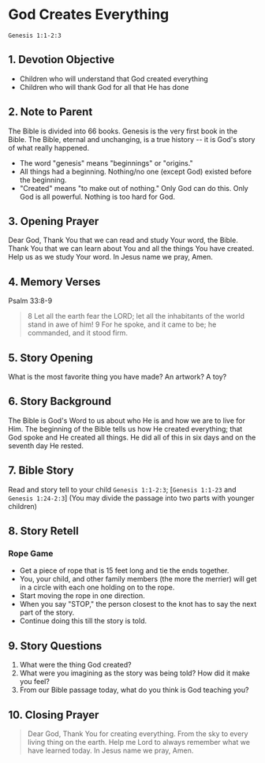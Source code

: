 # God Creates Everything

```
Genesis 1:1-2:3
```

## 1. Devotion Objective

- Children who will understand that God created everything
- Children who will thank God for all that He has done

## 2. Note to Parent

The Bible is divided into 66 books. Genesis is the very first book in the Bible. The Bible, eternal and unchanging, is a true history -- it is God's story of what really happened.

- The word "genesis" means "beginnings" or "origins."
- All things had a beginning. Nothing/no one (except God) existed before the beginning.
- "Created" means "to make out of nothing." Only God can do this. Only God is all powerful. Nothing is too hard for God.

## 3. Opening Prayer
Dear God, Thank You that we can read and study Your word, the Bible. Thank You that we can learn about You and all the things You have created. Help us as we study Your word. In Jesus name we pray, Amen.

## 4. Memory Verses

Psalm 33:8-9
> 8 Let all the earth fear the LORD; let all the inhabitants of the world stand in awe of him!
> 9 For he spoke, and it came to be; he commanded, and it stood firm.

## 5. Story Opening
What is the most favorite thing you have made? An artwork? A toy?

## 6. Story Background
The Bible is God's Word to us about who He is and how we are to live for Him. The beginning of the Bible tells us how He created everything; that God spoke and He created all things. He did all of this in six days and on the seventh day He rested.

## 7. Bible Story
Read and story tell to your child `Genesis 1:1-2:3`; [`Genesis 1:1-23` and `Genesis 1:24-2:3`] (You may divide the passage into two parts with younger children)

## 8. Story Retell
### Rope Game

- Get a piece of rope that is 15 feet long and tie the ends together.
- You, your child, and other family members (the more the merrier) will get in a circle with each one holding on to the rope.
- Start moving the rope in one direction.
- When you say "STOP," the person closest to the knot has to say the next part of the story.
- Continue doing this till the story is told.

## 9. Story Questions
1. What were the thing God created?
2. What were you imagining as the story was being told? How did it make you feel?
3. From our Bible passage today, what do you think is God teaching you?

## 10. Closing Prayer
> Dear God, Thank You for creating everything. From the sky to every living thing on the earth. Help me Lord to always remember what we have learned today. In Jesus name we pray, Amen.
